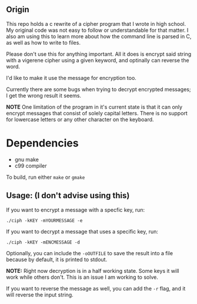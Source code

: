 ## Origin
This repo holds a c rewrite of a cipher program that I wrote in high
school. My original code was not easy to follow or understandable for that
matter. I also am using this to learn more about how the command line
is parsed in C, as well as how to write to files.

Please don't use this for anything important. All it does is
encrypt said string with a vigerene cipher using a given keyword, and
optinally can reverse the word.

I'd like to make it use the message for encryption too.

Currently there are some bugs when trying to decrypt encrypted messages;
I get the wrong result it seems.

**NOTE**
One limitation of the program in it's current state is that it can only
encrypt messages that consist of solely capital letters. There is no
support for lowercase letters or any other character on the keyboard.

# Dependencies
* gnu make
* c99 compiler

To build, run either `make` or `gmake`

## Usage: (I don't advise using this)

If you want to encrypt a message with a specfic key, run:
```
./ciph -kKEY -mYOURMESSAGE -e
```

If you want to decrypt a message that uses a specific key, run:
```
./ciph -kKEY -mENCMESSAGE -d
```

Optionally, you can include the `-oOUTFILE` to save the result into a file
because by default, it is printed to stdout.

**NOTE:** Right now decryption is in a half working state. Some keys it will work
while others don't. This is an issue I am working to solve.

If you want to reverse the message as well, you can add the `-r` flag, and it will
reverse the input string.
